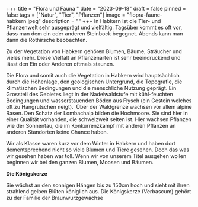+++
title = "Flora und Fauna "
date = "2023-09-18"
draft = false
pinned = false
tags = ["Natur", "Tier", "Pflanzen"]
image = "flopra-faune-habkern.jpeg"
description = ""
+++
In Habkern ist die Tier- und Pflanzenwelt sehr ausgeprägt und vielfältig. Tagsüber kommt es oft vor, dass man dem ein oder anderen Steinbock begegnet. Abends kann man dann die Rothirsche beobachten. 

Zu der Vegetation von Habkern gehören Blumen, Bäume, Sträucher und vieles mehr. Diese Vielfalt an Pflanzenarten ist sehr beeindruckend und lässt den Ein oder Anderen oftmals staunen. 

Die Flora und somit auch die Vegetation in Habkern wird hauptsächlich durch die Höhenlage, den geologischen Untergrund, die Topografie, die klimatischen Bedingungen und die menschliche Nutzung geprägt. Ein Grossteil des Gebietes liegt in der Nadelwaldstufe mit kühl-feuchten Bedingungen und wasserstauenden Böden aus Flysch (ein Gestein welches oft zu Hangrutschen neigt).                                    Über der Waldgrenze wachsen vor allem alpine Rasen. Den Schatz der Lombachalp bilden die Hochmoore. Sie sind hier in einer Qualität vorhanden, die schweizweit selten ist. Hier wachsen Pflanzen wie der Sonnentau, die im Konkurrenzkampf mit anderen Pflanzen an anderen Standorten keine Chance haben.

Wir als Klasse waren kurz vor dem Winter in Habkern und haben dort dementsprechend nicht so viele Blumen und Tiere gesehen. Doch das was wir gesehen haben war toll. Wenn wir von unserem Titel ausgehen wollen beginnen wir bei den ganzen Blumen, Moosen und Bäumen. 

**Die Königskerze**

Sie wächst an den sonnigen Hängen bis zu 150cm hoch und sieht mit ihren strahlend gelben Blüten königlich aus. Die Königskerze (Verbascum) gehört zu der Familie der Braunwurzgewächse